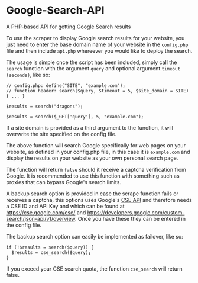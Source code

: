 # Google-Search-API
A PHP-based API for getting Google Search results

To use the scraper to display Google search results for your website, you just need to enter the base domain name of your website in the `config.php` file and then include `api.php` whereever you would like to deploy the search.

The usage is simple once the script has been included, simply call the `search` function with the argument `query` and optional argument `timeout (seconds)`, like so:

```
// config.php: define("SITE", "example.com");
// function header: search($query, $timeout = 5, $site_domain = SITE) { ... }

$results = search("dragons");

$results = search($_GET['query'], 5, "example.com");
```

If a site domain is provided as a third argument to the funcfion, it will overwrite the site specified on the config file.

The above function will search Google specifically for web pages on your website, as defined in your config.php file, in this case it is `example.com` and display the results on your website as your own personal search page.

The function will return `false` should it receive a captcha verification from Google. It is recommended to use this function with something such as proxies that can bypass Google's search limits.

A backup search option is provided in case the scrape function fails or receives a captcha, this options uses Google's [CSE API](https://developers.google.com/custom-search/json-api/v1/overview) and therefore needs a CSE ID and API Key and which can be found at https://cse.google.com/cse/ and https://developers.google.com/custom-search/json-api/v1/overview. Once you have these they can be entered in the config file.

The backup search option can easily be implemented as failover, like so:
```
if (!$results = search($query)) {
  $results = cse_search($query);
}
```

If you exceed your CSE search quota, the function `cse_search` will return false.
